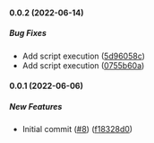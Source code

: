 #### 0.0.2 (2022-06-14)

##### Bug Fixes

- Add script execution ([5d96058c](https://github.com/bennycode/csv2markdown/commit/5d96058c38601cbb917f930a02fbd3cf320bb670))
- Add script execution ([0755b60a](https://github.com/bennycode/csv2markdown/commit/0755b60ab1510623a1063089a8cb2887f70a4c43))

#### 0.0.1 (2022-06-06)

##### New Features

- Initial commit ([#8](https://github.com/bennycode/csv2markdown/pull/8)) ([f18328d0](https://github.com/bennycode/csv2markdown/commit/f18328d02567a2ae8fee8113bef837520ae94daf))
